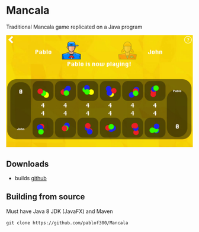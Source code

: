 # Mancala
Traditional Mancala game replicated on a Java program

![mancala](https://github.com/pablof300/Mancala/blob/master/src/main/resources/screenshot_1.png?raw=true)

## Downloads
- builds [github](https://github.com/pablof300/Mancala/blob/master/Builds/Mancala%201.0.jar)

## Building from source
Must have Java 8 JDK (JavaFX) and Maven

    git clone https://github.com/pablof300/Mancala

